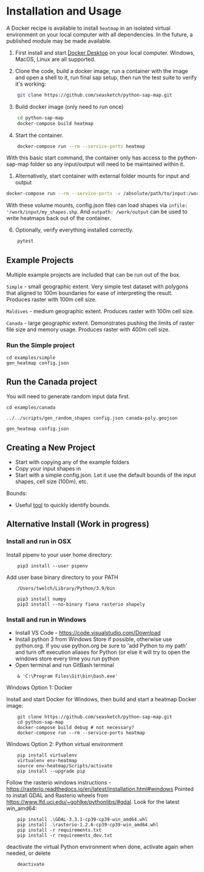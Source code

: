 # Installation and Usage

A Docker recipe is available to install `heatmap` in an isolated virtual environment on your local computer with all dependencies.  In the future, a published module may be made available.

1. First install and start [Docker Desktop](https://www.docker.com/) on your local computer.  Windows, MacOS, Linux are all supported.

2. Clone the code, build a docker image, run a container with the image and open a shell to it, run final sap setup, then run the test suite to verify it's working:
```bash
    git clone https://github.com/seasketch/python-sap-map.git
```

3. Build docker image (only need to run once)
```bash
    cd python-sap-map
    docker-compose build heatmap
```

4. Start the container.
```bash
    docker-compose run --rm --service-ports heatmap
```
With this basic start command, the container only has access to the python-sap-map folder so any input/output will need to be maintained within it.

1. Alternatively, start container with external folder mounts for input and output
```bash
docker-compose run --rm --service-ports -v /absolute/path/to/input:/work/input -v /absolute/path/to/output:/work/output  heatmap
```
With these volume mounts, config.json files can load shapes via `infile: '/work/input/my_shapes.shp`.  And `outpath: /work/output` can be used to write heatmaps back out of the container.

6. Optionally, verify everything installed correctly.
```bash
    pytest
```

## Example Projects

Multiple example projects are included that can be run out of the box.

`Simple` - small geographic extent.  Very simple test dataset with polygons that aligned to 100m boundaries for ease of interpreting the result.  Produces raster with 100m cell size.

`Maldives` - medium geographic extent.  Produces raster with 100m cell size.

`Canada` - large geographic extent. Demonstrates pushing the limits of raster file size and memory usage.  Produces raster with 400m cell size.

### Run the Simple project

```
cd examples/simple
gen_heatmap config.json
```

## Run the Canada project
You will need to generate random input data first.

```
cd examples/canada

../../scripts/gen_random_shapes config.json canada-poly.geojson

gen_heatmap config.json
```

## Creating a New Project

* Start with copying any of the example folders
* Copy your input shapes in
* Start with a simple config.json. Let it use the default bounds of the input shapes, cell size (100m), etc.

Bounds:
* Useful [tool](https://tools.geofabrik.de/calc/#type=geofabrik_standard&tab=1&proj=EPSG:4326&places=2) to quickly identify bounds.

## Alternative Install (Work in progress)

### Install and run in OSX

Install pipenv to your user home directory:

```
    pip3 install --user pipenv
```

Add user base binary directory to your PATH

```
    /Users/twelch/Library/Python/3.9/bin
```

```
    pip3 install numpy
    pip3 install --no-binary fiona rasterio shapely
```

### Install and run in Windows

* Install VS Code - https://code.visualstudio.com/Download
* Install python 3 from Windows Store if possible, otherwise use python.org.  If you use python.org be sure to 'add Python to my path' and turn off execution aliases for Python (or else it will try to open the windows store every time you run python
* Open terminal and run GitBash terminal

```
    & 'C:\Program Files\Git\bin\bash.exe'
```

Windows Option 1: Docker

Install and start Docker for Windows, then build and start a heatmap Docker image:

```
    git clone https://github.com/seasketch/python-sap-map.git
    cd python-sap-map
    docker-compose build debug # not necessary?
    docker-compose run --rm --service-ports heatmap
```

Windows Option 2: Python virtual environment

```
    pip install virtualenv
    virtualenv env-heatmap
    source env-heatmap/Scripts/activate
    pip install --upgrade pip
```

Follow the rasterio windows instructions - https://rasterio.readthedocs.io/en/latest/installation.html#windows
Pointed to install GDAL and Rasterio wheels from https://www.lfd.uci.edu/~gohlke/pythonlibs/#gdal.  Look for the latest win_amd64:

```
    pip install .\GDAL-3.3.1-cp39-cp39-win_amd64.whl
    pip install .\rasterio-1.2.6-cp39-cp39-win_amd64.whl
    pip install -r requirements.txt
    pip install -r requirements_dev.txt
```

deactivate the virtual Python environment when done, activate again when needed, or delete

```
    deactivate
```